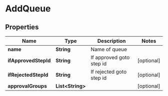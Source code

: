 

# AddQueue


## Properties

| Name | Type | Description | Notes |
|------------ | ------------- | ------------- | -------------|
|**name** | **String** | Name of queue |  |
|**ifApprovedStepId** | **String** | If approved goto step id |  [optional] |
|**ifRejectedStepId** | **String** | If rejected goto step id |  [optional] |
|**approvalGroups** | **List&lt;String&gt;** |  |  [optional] |



